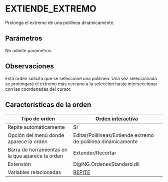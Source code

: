 # EXTIENDE\_EXTREMO

Prolonga el extremo de una polilínea dinámicamente.

## Parámetros

No admite parámetros.

## Observaciones

Esta orden solicita que se seleccione una polilínea. Una vez seleccionada se prolongará el extremo más cercano a la selección hasta interseccionar con las coordenadas del cursor.

## Características de la orden

| Tipo de orden                                    | [Orden interactiva](ext.md)                                                                                                                                     |
| ------------------------------------------------ | --------------------------------------------------------------------------------------------------------------------------------------------------------------- |
| Repite automáticamente                           | Si                                                                                                                                                              |
| Opción del menú donde aparece la orden           | Editar/Polilíneas/Extiende extremo de polilínea dinámicamente                                                                                                   |
| Barra de herramientas en la que aparece la orden | Extender/Recortar                                                                                                                                               |
| Extensión                                        | DigiNG.OrdenesStandard.dll                                                                                                                                      |
| Variables relacionadas                           | [REPITE](https://github.com/digi21/docs/tree/7fc627c885c16fb88afc7cc05a6df2a2f4a54563/digi3d-net/referencia/digi3d.net/ventana-de-dibujo/ordenes/e/REPITE.html) |
